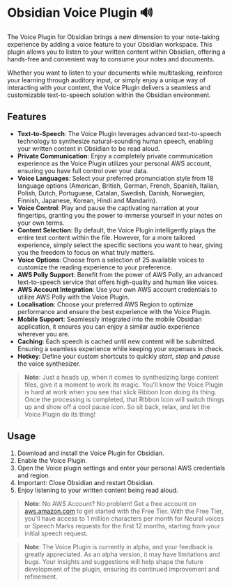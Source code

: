 # Obsidian Voice Plugin 🔊

The Voice Plugin for Obsidian brings a new dimension to your note-taking experience by adding a voice feature to your Obsidian workspace. This plugin allows you to listen to your written content within Obsidian, offering a hands-free and convenient way to consume your notes and documents.

Whether you want to listen to your documents while multitasking, reinforce your learning through auditory input, or simply enjoy a unique way of interacting with your content, the Voice Plugin delivers a seamless and customizable text-to-speech solution within the Obsidian environment.

## Features

- **Text-to-Speech**: The Voice Plugin leverages advanced text-to-speech technology to synthesize natural-sounding human speech, enabling your written content in Obsidian to be read aloud.
- **Private Communication**: Enjoy a completely private communication experience as the Voice Plugin utilizes your personal AWS account, ensuring you have full control over your data.
- **Voice Languages**: Select your preferred pronunciation style from 18 language options (American, British, German, French, Spanish, Italian, Polish, Dutch, Portuguese, Catalan, Swedish, Danish, Norwegian, Finnish, Japanese, Korean, Hindi and Mandarin).
- **Voice Control**: Play and pause the captivating narration at your fingertips, granting you the power to immerse yourself in your notes on your own terms.
- **Content Selection**: By default, the Voice Plugin intelligently plays the entire text content within the file. However, for a more tailored experience, simply select the specific sections you want to hear, giving you the freedom to focus on what truly matters.
- **Voice Options**: Choose from a selection of 25 available voices to customize the reading experience to your preference.
- **AWS Polly Support**: Benefit from the power of AWS Polly, an advanced text-to-speech service that offers high-quality and human like voices.
- **AWS Account Integration**: Use your own AWS account credentials to utilize AWS Polly with the Voice Plugin.
- **Localisation**: Choose your preferred AWS Region to optimize performance and ensure the best experience with the Voice Plugin.
- **Mobile Support**: Seamlessly integrated into the mobile Obsidian application, it ensures you can enjoy a similar audio experience wherever you are.
- **Caching**: Each speech is cached until new content will be submitted. Ensuring a seamless experience while keeping your expenses in check.
- **Hotkey**: Define your custom shortcuts to quickly _start_, _stop_ and _pause_ the voice synthesizer.

> **Note**: Just a heads up, when it comes to synthesizing large content files, give it a moment to work its magic. You'll know the Voice Plugin is hard at work when you see that slick Ribbon Icon doing its thing. Once the processing is completed, that Ribbon Icon will switch things up and show off a cool pause icon. So sit back, relax, and let the Voice Plugin do its thing!

## Usage

1. Download and install the Voice Plugin for Obsidian.
2. Enable the Voice Plugin.
3. Open the Voice plugin settings and enter your personal AWS credentials and region.
4. Important: Close Obsidian and restart Obsidian.
5. Enjoy listening to your written content being read aloud.

> **Note**: No AWS Account? No problem! Get a free account on [aws.amazon.com](https://aws.amazon.com/) to get started with the Free Tier. With the Free Tier, you'll have access to 1 million characters per month for Neural voices or Speech Marks requests for the first 12 months, starting from your initial speech request.

> **Note**: The Voice Plugin is currently in alpha, and your feedback is greatly appreciated. As an alpha version, it may have limitations and bugs. Your insights and suggestions will help shape the future development of the plugin, ensuring its continued improvement and refinement.
